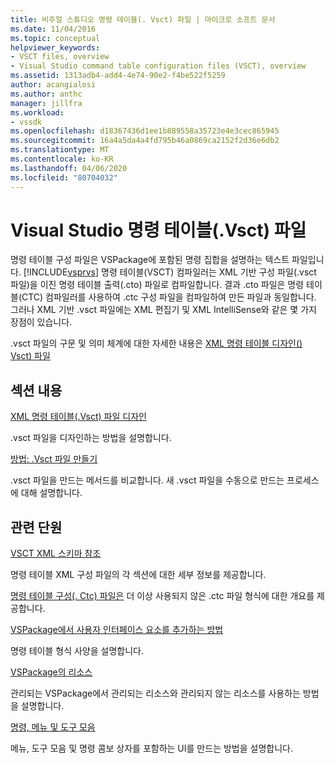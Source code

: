 ```yaml
---
title: 비주얼 스튜디오 명령 테이블(. Vsct) 파일 | 마이크로 소프트 문서
ms.date: 11/04/2016
ms.topic: conceptual
helpviewer_keywords:
- VSCT files, overview
- Visual Studio command table configuration files (VSCT), overview
ms.assetid: 1313adb4-add4-4e74-90e2-f4be522f5259
author: acangialosi
ms.author: anthc
manager: jillfra
ms.workload:
- vssdk
ms.openlocfilehash: d18367436d1ee1b889558a35723e4e3cec865945
ms.sourcegitcommit: 16a4a5da4a4fd795b46a0869ca2152f2d36e6db2
ms.translationtype: MT
ms.contentlocale: ko-KR
ms.lasthandoff: 04/06/2020
ms.locfileid: "80704032"
---
```

# <a name="visual-studio-command-table-vsct-files"></a>Visual Studio 명령 테이블(.Vsct) 파일
명령 테이블 구성 파일은 VSPackage에 포함된 명령 집합을 설명하는 텍스트 파일입니다. [!INCLUDE[vsprvs](../../code-quality/includes/vsprvs_md.md)] 명령 테이블(VSCT) 컴파일러는 XML 기반 구성 파일(.vsct 파일)을 이진 명령 테이블 출력(.cto) 파일로 컴파일합니다. 결과 .cto 파일은 명령 테이블(CTC) 컴파일러를 사용하여 .ctc 구성 파일을 컴파일하여 만든 파일과 동일합니다. 그러나 XML 기반 .vsct 파일에는 XML 편집기 및 XML IntelliSense와 같은 몇 가지 장점이 있습니다.

 .vsct 파일의 구문 및 의미 체계에 대한 자세한 내용은 [XML 명령 테이블 디자인() Vsct) 파일](../../extensibility/internals/designing-xml-command-table-dot-vsct-files.md)

## <a name="in-this-section"></a>섹션 내용
 [XML 명령 테이블(.Vsct) 파일 디자인](../../extensibility/internals/designing-xml-command-table-dot-vsct-files.md)

 .vsct 파일을 디자인하는 방법을 설명합니다.

 [방법: .Vsct 파일 만들기](../../extensibility/internals/how-to-create-a-dot-vsct-file.md)

 .vsct 파일을 만드는 메서드를 비교합니다. 새 .vsct 파일을 수동으로 만드는 프로세스에 대해 설명합니다.

## <a name="related-sections"></a>관련 단원
 [VSCT XML 스키마 참조](../../extensibility/vsct-xml-schema-reference.md)

 명령 테이블 XML 구성 파일의 각 섹션에 대한 세부 정보를 제공합니다.

 [명령 테이블 구성(. Ctc) 파일은](https://msdn.microsoft.com/library/3413dda1-f372-4669-bcf0-c64d3463842c) 더 이상 사용되지 않은 .ctc 파일 형식에 대한 개요를 제공합니다.

 [VSPackage에서 사용자 인터페이스 요소를 추가하는 방법](../../extensibility/internals/how-vspackages-add-user-interface-elements.md)

 명령 테이블 형식 사양을 설명합니다.

 [VSPackage의 리소스](../../extensibility/internals/resources-in-vspackages.md)

 관리되는 VSPackage에서 관리되는 리소스와 관리되지 않는 리소스를 사용하는 방법을 설명합니다.

 [명령, 메뉴 및 도구 모음](../../extensibility/internals/commands-menus-and-toolbars.md)

 메뉴, 도구 모음 및 명령 콤보 상자를 포함하는 UI를 만드는 방법을 설명합니다.
